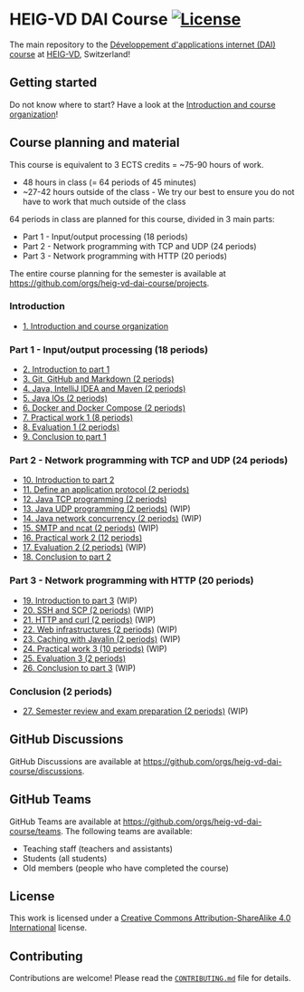 # HEIG-VD DAI Course [![License](https://img.shields.io/github/license/heig-vd-dai-course/heig-vd-dai-course)](./LICENSE.md)

The main repository to the
[Développement d'applications internet (DAI) course](https://gaps.heig-vd.ch/consultation/fiches/uv/uv.php?id=6573)
at [HEIG-VD](https://heig-vd.ch), Switzerland!

## Getting started

Do not know where to start? Have a look at the
[Introduction and course organization](./01-introduction-and-course-organization/README.md)!

## Course planning and material

This course is equivalent to 3 ECTS credits = ~75-90 hours of work.

- 48 hours in class (= 64 periods of 45 minutes)
- ~27-42 hours outside of the class - We try our best to ensure you do not have
  to work that much outside of the class

64 periods in class are planned for this course, divided in 3 main parts:

- Part 1 - Input/output processing (18 periods)
- Part 2 - Network programming with TCP and UDP (24 periods)
- Part 3 - Network programming with HTTP (20 periods)

The entire course planning for the semester is available at
<https://github.com/orgs/heig-vd-dai-course/projects>.

### Introduction

- [1. Introduction and course organization](./01-introduction-and-course-organization/README.md)

### Part 1 - Input/output processing (18 periods)

- [2. Introduction to part 1](./02-introduction-to-part-1/README.md)
- [3. Git, GitHub and Markdown (2 periods)](./03-git-github-and-markdown/README.md)
- [4. Java, IntelliJ IDEA and Maven (2 periods)](./04-java-intellij-idea-and-maven/README.md)
- [5. Java IOs (2 periods)](./05-java-ios/README.md)
- [6. Docker and Docker Compose (2 periods)](./06-docker-and-docker-compose/README.md)
- [7. Practical work 1 (8 periods)](./07-practical-work-1/README.md)
- [8. Evaluation 1 (2 periods)](./08-evaluation-1/README.md)
- [9. Conclusion to part 1](./09-conclusion-to-part-1/README.md)

### Part 2 - Network programming with TCP and UDP (24 periods)

- [10. Introduction to part 2](./10-introduction-to-part-2/README.md)
- [11. Define an application protocol (2 periods)](./11-define-an-application-protocol/README.md)
- [12. Java TCP programming (2 periods)](./12-java-tcp-programming/README.md)
- [13. Java UDP programming (2 periods)](./13-java-udp-programming/README.md)
  (WIP)
- [14. Java network concurrency (2 periods)](./14-java-network-concurrency/README.md)
  (WIP)
- [15. SMTP and ncat (2 periods)](./15-smtp-and-ncat/README.md) (WIP)
- [16. Practical work 2 (12 periods)](./16-practical-work-2/README.md)
- [17. Evaluation 2 (2 periods)](./17-evaluation-2/README.md) (WIP)
- [18. Conclusion to part 2](./18-conclusion-to-part-2/README.md)

### Part 3 - Network programming with HTTP (20 periods)

- [19. Introduction to part 3](./19-introduction-to-part-3/README.md) (WIP)
- [20. SSH and SCP (2 periods)](./20-ssh-and-scp/README.md) (WIP)
- [21. HTTP and curl (2 periods)](./21-http-and-curl/README.md) (WIP)
- [22. Web infrastructures (2 periods)](./22-web-infrastructures/README.md)
  (WIP)
- [23. Caching with Javalin (2 periods)](./23-caching-with-javalin/README.md)
  (WIP)
- [24. Practical work 3 (10 periods)](./24-practical-work-3/README.md) (WIP)
- [25. Evaluation 3 (2 periods)](./25-evaluation-3/README.md)
- [26. Conclusion to part 3](./26-conclusion-to-part-3/README.md) (WIP)

### Conclusion (2 periods)

- [27. Semester review and exam preparation (2 periods)](./27-semester-review-and-exam-preparation/README.md)
  (WIP)

## GitHub Discussions

GitHub Discussions are available at
<https://github.com/orgs/heig-vd-dai-course/discussions>.

## GitHub Teams

GitHub Teams are available at
<https://github.com/orgs/heig-vd-dai-course/teams>. The following teams are
available:

- Teaching staff (teachers and assistants)
- Students (all students)
- Old members (people who have completed the course)

## License

This work is licensed under a
[Creative Commons Attribution-ShareAlike 4.0 International](./LICENSE.md)
license.

## Contributing

Contributions are welcome! Please read the
[`CONTRIBUTING.md`](./CONTRIBUTING.md) file for details.

